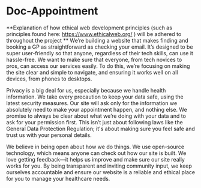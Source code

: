 # Doc-Appointment
**Explanation of how ethical web development principles (such as principles found here:
https://www.ethicalweb.org/ ) will be adhered to throughout the project
**
  We’re building a website that makes finding and booking a GP as straightforward as checking your email. It’s designed to be super user-friendly so that anyone, regardless of their tech skills, can use it hassle-free. We want to make sure that everyone, from tech novices to pros, can access our services easily. To do this, we’re focusing on making the site clear and simple to navigate, and ensuring it works well on all devices, from phones to desktops.

Privacy is a big deal for us, especially because we handle health information. We take every precaution to keep your data safe, using the latest security measures. Our site will ask only for the information we absolutely need to make your appointment happen, and nothing else. We promise to always be clear about what we’re doing with your data and to ask for your permission first. This isn’t just about following laws like the General Data Protection Regulation; it's about making sure you feel safe and trust us with your personal details.

We believe in being open about how we do things. We use open-source technology, which means anyone can check out how our site is built. We love getting feedback—it helps us improve and make sure our site really works for you. By being transparent and inviting community input, we keep ourselves accountable and ensure our website is a reliable and ethical place for you to manage your healthcare needs.
